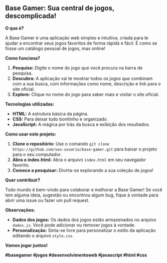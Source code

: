 ## Base Gamer: Sua central de jogos, descomplicada! 

**O que é?**

A Base Gamer é uma aplicação web simples e intuitiva, criada para te ajudar a encontrar seus jogos favoritos de forma rápida e fácil. É como se fosse um catálogo pessoal de jogos, mas online!

**Como funciona?**

1. **Pesquise:** Digite o nome do jogo que você procura na barra de pesquisa.
2. **Descubra:** A aplicação vai te mostrar todos os jogos que combinam com a sua busca, com informações como nome, descrição e link para o site oficial.
3. **Explore:** Clique no nome do jogo para saber mais e visitar o site oficial.

**Tecnologias utilizadas:**

* **HTML:** A estrutura básica da página.
* **CSS:** Para deixar tudo bonitinho e organizado.
* **JavaScript:** A mágica por trás da busca e exibição dos resultados.

**Como usar este projeto:**

1. **Clone o repositório:** Use o comando `git clone https://github.com/seu-usuario/base-gamer.git` para baixar o projeto para o seu computador.
2. **Abra o index.html:** Abra o arquivo `index.html` em seu navegador favorito.
3. **Comece a pesquisar:** Divirta-se explorando a sua coleção de jogos!

**Quer contribuir?**

Todo mundo é bem-vindo para colaborar e melhorar a Base Gamer! Se você tem alguma ideia, sugestão ou encontrou algum bug, fique à vontade para abrir uma issue ou fazer um pull request.

**Observações:**

* **Dados dos jogos:** Os dados dos jogos estão armazenados no arquivo `dados.js`. Você pode adicionar ou remover jogos à vontade.
* **Personalização:** Sinta-se livre para personalizar o estilo da aplicação editando o arquivo `style.css`.

**Vamos jogar juntos!** 

**#basegamer #jogos #desenvolvimentoweb #javascript #html #css**
